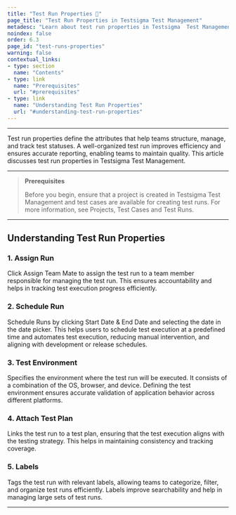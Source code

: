```yaml
---
title: "Test Run Properties 🔧"
page_title: "Test Run Properties in Testsigma Test Management"
metadesc: "Learn about test run properties in Testsigma  Test Management. Structure, manage, and track test runs effectively to improve efficiency and ensure accurate reporting."
noindex: false
order: 6.3
page_id: "test-runs-properties"
warning: false
contextual_links:
- type: section
  name: "Contents"
- type: link
  name: "Prerequisites"
  url: "#prerequisites"
- type: link
  name: "Understanding Test Run Properties"
  url: "#understanding-test-run-properties"
---
```


---

Test run properties define the attributes that help teams structure, manage, and track test statuses. A well-organized test run improves efficiency and ensures accurate reporting, enabling teams to maintain quality. This article discusses test run properties in Testsigma Test Management.

---

> **Prerequisites**
> 
> Before you begin, ensure that a project is created in Testsigma Test Management and test cases are available for creating test runs. For more information, see Projects, Test Cases and Test Runs.

---

## **Understanding Test Run Properties**

### **1. Assign Run** 
Click Assign Team Mate to assign the test run to a team member responsible for managing the test run. This ensures accountability and helps in tracking test execution progress efficiently.

### **2. Schedule Run** 
Schedule Runs by clicking Start Date & End Date and selecting the date in the date picker. This helps users to schedule test execution at a predefined time and automates test execution, reducing manual intervention, and aligning with development or release schedules.

### **3. Test Environment**
Specifies the environment where the test run will be executed. It consists of a combination of the OS, browser, and device. Defining the test environment ensures accurate validation of application behavior across different platforms.

### **4. Attach Test Plan** 
Links the test run to a test plan, ensuring that the test execution aligns with the testing strategy. This helps in maintaining consistency and tracking coverage.

### **5. Labels**
Tags the test run with relevant labels, allowing teams to categorize, filter, and organize test runs efficiently. Labels improve searchability and help in managing large sets of test runs.

---